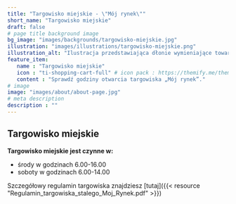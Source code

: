```yaml
---
title: "Targowisko miejskie - \"Mój rynek\""
short_name: "Targowisko miejskie"
draft: false
# page title background image
bg_image: "images/backgrounds/targowisko-miejskie.jpg"
illustration: "images/illustrations/targowisko-miejskie.png"
illustration_alt: "Ilustracja przedstawiająca dłonie wymieniające towary na pieniądze"
feature_item:
   name : "Targowisko miejskie"
   icon : "ti-shopping-cart-full" # icon pack : https://themify.me/themify-icons
   content : "Sprawdź godziny otwarcia targowiska „Mój rynek”."
# image
image: "images/about/about-page.jpg"
# meta description
description : ""
---
```


## Targowisko miejskie ##

**Targowisko miejskie jest czynne w:**
- środy w godzinach 6.00-16.00
- soboty w godzinach 6.00-14.00

Szczegółowy regulamin targowiska znajdziesz [tutaj]({{< resource "Regulamin_targowiska_stalego_Moj_Rynek.pdf" >}})

